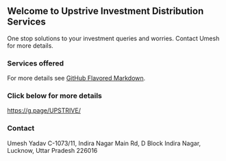 ## Welcome to Upstrive Investment Distribution Services

One stop solutions to your investment queries and worries. Contact Umesh for more details.

### Services offered

For more details see [GitHub Flavored Markdown](https://guides.github.com/features/mastering-markdown/).

### Click below for more details
https://g.page/UPSTRIVE/

### Contact
Umesh Yadav
C-1073/11, Indira Nagar Main Rd, D Block
Indira Nagar, Lucknow, Uttar Pradesh 226016
